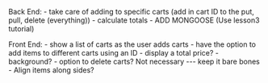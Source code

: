 Back End:
    - take care of adding to specific carts (add in cart ID to the put, pull, delete (everything))
    - calculate totals
    - ADD MONGOOSE (Use lesson3 tutorial)

Front End: 
    - show a list of carts as the user adds carts
    - have the option to add items to different carts using an ID
    - display a total price?
    - background?
    - option to delete carts? Not necessary --- keep it bare bones
    - Align items along sides?
